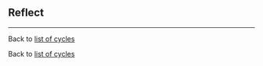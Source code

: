 ## Reflect

---

Back to [list of cycles](/README.md#cycles)

Back to [list of cycles](https://github.com/stefanhans/creative-learning-cycles#cycles)
